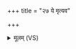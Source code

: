 +++
title = "२७ ये मृत्यव"

+++
<details><summary>मूलम् (VS)</summary>

ये मृ॒त्यव॒ एक॑शतं॒ या ना॒ष्ट्रा अ॑तिता॒र्याः᳡।  
मु॒ञ्चन्तु॒ तस्मा॒त्त्वां दे॒वा अ॒ग्नेर्वै॑श्वान॒रादधि॑ ॥
</details>